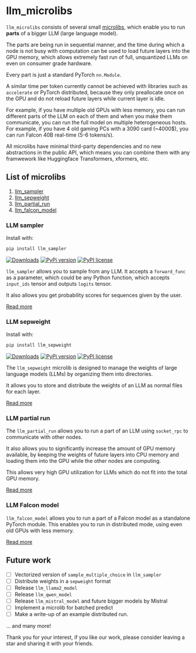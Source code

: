 # llm_microlibs

`llm_microlibs` consists of several small [microlibs](http://microlib.org/), which
enable you to run **parts** of a bigger LLM (large language model).

The parts are being run in sequential manner, and the time during which a node is not busy with computation
can be used to load future layers into the GPU memory, which allows extremely fast run of full, unquantized LLMs on
even on consumer grade hardware.

Every part is just a standard PyTorch `nn.Module`.

A similar time per token currently cannot be achieved with libraries such as `accelerate` or PyTorch distributed,
because they only preallocate once on the GPU and do not reload future layers while current layer is idle.

For example, if you have multiple old GPUs with less memory, you can run different parts of the LLM on each of them and
when you make them communicate, you can run the full model on multiple heterogeneous hosts.
For example, if you have 4 old gaming PCs with a 3090 card (~4000$), you can run Falcon 40B real-time (5-6 tokens/s).

All microlibs have minimal third-party dependencies and no new abstractions in the public API, which means
you can combine them with any framwework like Huggingface Transformers, xformers, etc.

## List of microlibs

1. [llm_sampler](#llm-sampler)
2. [llm_sepweight](#llm-sepweight)
3. [llm_partial_run](#llm-partial-run)
4. [llm_falcon_model](#llm-falcon-model)


### LLM sampler

Install with:

```bash
pip install llm_sampler
```

[![Downloads](https://static.pepy.tech/badge/llm_sampler/month)](https://pepy.tech/project/llm_sampler)
[![PyPi version](https://badgen.net/pypi/v/llm_sampler/)](https://pypi.com/project/llm_sampler)
[![PyPI license](https://img.shields.io/pypi/l/llm_sampler.svg)](https://pypi.python.org/pypi/llm_sampler/)

`llm_sampler` allows you to sample from any LLM.
It accepts a `forward_func` as a parameter, which could be any Python function, which accepts `input_ids` tensor and
outputs `logits` tensor.

It also allows you get probability scores for sequences given by the user.

[Read more](./llm_sampler/README.md)

### LLM sepweight

Install with:

```bash
pip install llm_sepweight
```

[![Downloads](https://static.pepy.tech/badge/llm_sepweight/month)](https://pepy.tech/project/llm_sepweight)
[![PyPi version](https://badgen.net/pypi/v/llm_sepweight/)](https://pypi.com/project/llm_sepweight)
[![PyPI license](https://img.shields.io/pypi/l/llm_sepweight.svg)](https://pypi.python.org/pypi/llm_sepweight/)


The `llm_sepweight` microlib is designed to manage the weights of large language models (LLMs) by organizing them into directories.

It allows you to store and distribute the weights of an LLM as normal files for each layer.

[Read more](./llm_sepweight/README.md)

### LLM partial run

The `llm_partial_run` allows you to run a part of an LLM using `socket_rpc` to communicate with other nodes.

It also allows you to significantly increase the amount of GPU memory available, by keeping the weights of
future layers into CPU memory and loading them into the GPU while the other nodes are computing.

This allows very high GPU utilization for LLMs which do not fit into the total GPU memory.

[Read more](./llm_partial_run/README.md)

### LLM Falcon model

`llm_falcon_model` allows you to run a part of a Falcon model as a standalone PyTorch module.
This enables you to run in distributed mode, using even old GPUs with less memory.

[Read more](./llm_falcon_model/README.md)


## Future work

- [ ] Vectorized version of `sample_multiple_choice` in `llm_sampler`
- [ ] Distribute weights in a `sepweight` format
- [ ] Release `llm_llama2_model`
- [ ] Release `llm_qwen_model`
- [ ] Release `llm_mistral_model` and future bigger models by Mistral
- [ ] Implement a microlib for batched predict
- [ ] Make a write-up of an example distributed run.

... and many more!

Thank you for your interest, if you like our work, please consider leaving a star and sharing it with your friends.